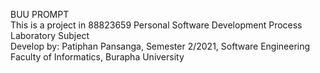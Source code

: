 BUU PROMPT  
This is a project in 88823659 Personal Software Development Process Laboratory Subject  
Develop by: Patiphan Pansanga, Semester 2/2021, Software Engineering  
Faculty of Informatics, Burapha University
